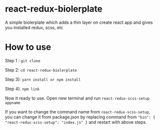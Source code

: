# react-redux-biolerplate
A simple biolerplate which adds a thin layer on create react app and gives you installed redux, scss, etc

# How to use
 Step 1 : ```git clone```
         
 Step 2: ```cd react-redux-biolerplate```
 
 Step 3): ```yarn install or npm install```
 
 Step 4). ```npm link```
 
 Now it ready to use. Open new terminal and run `react-redux-scss-setup appname` 
 
 If you want to change the command name from `react-redux-scss-setup`, you can change it from package.json by replacing command from `"bin": {
    "react-redux-scss-setup": "index.js"
  }` and restart with above steps.
 
